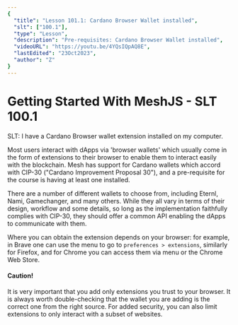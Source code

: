 ```yaml
---
{
  "title": "Lesson 101.1: Cardano Browser Wallet installed",
  "slt": ["100.1"],
  "type": "Lesson",
  "description": "Pre-requisites: Cardano Browser Wallet installed",
  "videoURL": "https://youtu.be/4YQsIQpAQ8E",
  "lastEdited": "23Oct2023",
  "author": "Z"
}
---
```


# Getting Started With MeshJS - SLT 100.1

SLT: I have a Cardano Browser wallet extension installed on my computer.

Most users interact with dApps via 'browser wallets' which usually come in the form of extensions to their browser to enable them to interact easily with the blockchain.  Mesh has support for Cardano wallets which accord with CIP-30 ("Cardano Improvement Proposal 30"), and a pre-requisite for the course is having at least one installed.

There are a number of different wallets to choose from, including Eternl, Nami, Gamechanger, and many others.  While they all vary in terms of their design, workflow and some details, so long as the implementation faithfully complies with CIP-30, they should offer a common API enabling the dApps to communicate with them.

Where you can obtain the extension depends on your browser: for example, in Brave one can use the menu to go to `preferences > extensions`, similarly for Firefox, and for Chrome you can access them via menu or the Chrome Web Store.

#### Caution!
It is very important that you add only extensions you trust to your browser. It is always worth double-checking that the wallet you are adding is the correct one from the right source. For added security, you can also limit extensions to only interact with a subset of websites.